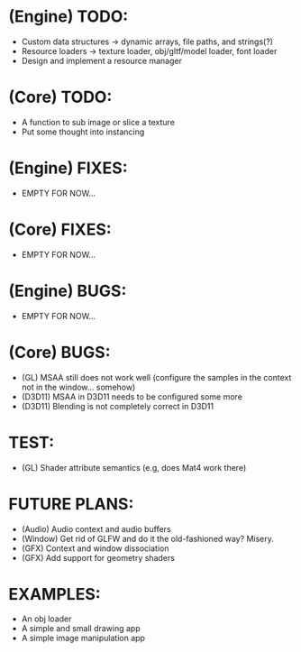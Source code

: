 # (Engine) TODO: 
- Custom data structures -> dynamic arrays, file paths, and strings(?)
- Resource loaders -> texture loader, obj/gltf/model loader, font loader
- Design and implement a resource manager

# (Core) TODO: 
- A function to sub image or slice a texture 
- Put some thought into instancing

# (Engine) FIXES:
- EMPTY FOR NOW...

# (Core) FIXES:
- EMPTY FOR NOW...

# (Engine) BUGS: 
- EMPTY FOR NOW...

# (Core) BUGS: 
- (GL) MSAA still does not work well (configure the samples in the context not in the window... somehow)
- (D3D11) MSAA in D3D11 needs to be configured some more
- (D3D11) Blending is not completely correct in D3D11

# TEST: 
- (GL) Shader attribute semantics (e.g, does Mat4 work there)

# FUTURE PLANS: 
- (Audio) Audio context and audio buffers
- (Window) Get rid of GLFW and do it the old-fashioned way? Misery.
- (GFX) Context and window dissociation
- (GFX) Add support for geometry shaders

# EXAMPLES: 
- An obj loader
- A simple and small drawing app
- A simple image manipulation app
